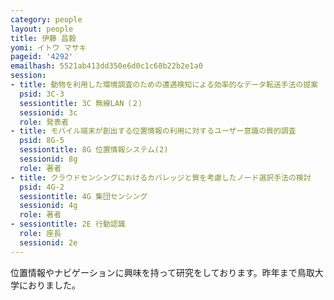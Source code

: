 ```yaml
---
category: people
layout: people
title: 伊藤 昌毅
yomi: イトウ マサキ
pageid: '4292'
emailhash: 5521ab413dd350e6d0c1c68b22b2e1a0
session:
- title: 動物を利用した環境調査のための遭遇検知による効率的なデータ転送手法の提案
  psid: 3C-3
  sessiontitle: 3C 無線LAN（２）
  sessionid: 3c
  role: 発表者
- title: モバイル端末が創出する位置情報の利用に対するユーザー意識の質的調査
  psid: 8G-5
  sessiontitle: 8G 位置情報システム(2)
  sessionid: 8g
  role: 著者
- title: クラウドセンシングにおけるカバレッジと質を考慮したノード選択手法の検討
  psid: 4G-2
  sessiontitle: 4G 集団センシング
  sessionid: 4g
  role: 著者
- sessiontitle: 2E 行動認識
  role: 座長
  sessionid: 2e
---
```

位置情報やナビゲーションに興味を持って研究をしております。昨年まで鳥取大学におりました。